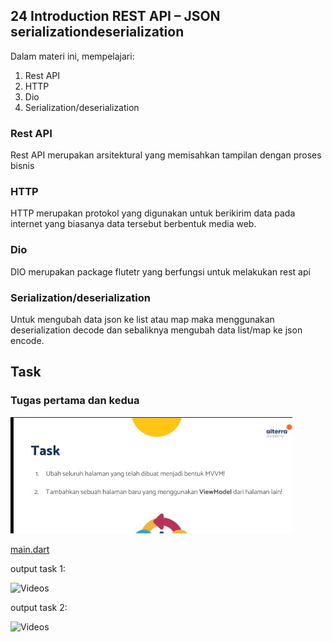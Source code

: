 

## 24 Introduction REST API – JSON serializationdeserialization

Dalam materi ini, mempelajari:
1. Rest API
2. HTTP
3. Dio
4. Serialization/deserialization

### Rest API
 Rest API merupakan arsitektural yang memisahkan tampilan dengan proses bisnis
 
### HTTP
HTTP merupakan protokol yang digunakan untuk berikirim data pada internet yang biasanya data tersebut berbentuk media web.

###  Dio
DIO merupakan package flutetr yang berfungsi untuk melakukan rest api


###  Serialization/deserialization
Untuk mengubah data json ke list atau map maka menggunakan deserialization decode dan sebaliknya mengubah data list/map ke json encode.

## Task

### Tugas pertama dan kedua

![Soal](./gift/soal.jpeg)



[main.dart](./praktikum/task/lib/main.dart)

output task 1:

![Videos](./gift/output1.gif)

output task 2:

![Videos](./gift/output2.gif)






